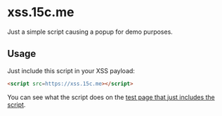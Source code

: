# xss.15c.me

Just a simple script causing a popup for demo purposes.

## Usage

Just include this script in your XSS payload:

```html
<script src=https://xss.15c.me></script>
```

You can see what the script does on the [test page that just includes the script](https://xss.15c.me/test.html).
